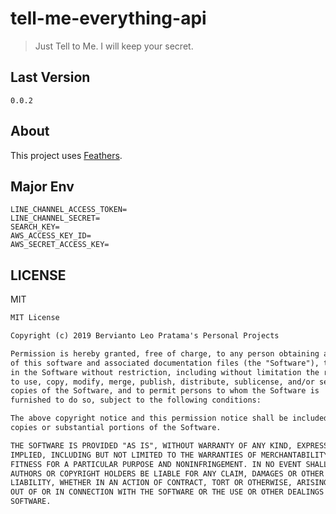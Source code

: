 # tell-me-everything-api

> Just Tell to Me. I will keep your secret.

## Last Version

`0.0.2`

## About

This project uses [Feathers](http://feathersjs.com).

## Major Env

```env
LINE_CHANNEL_ACCESS_TOKEN=
LINE_CHANNEL_SECRET=
SEARCH_KEY=
AWS_ACCESS_KEY_ID=
AWS_SECRET_ACCESS_KEY=
```

## LICENSE

MIT

```markdown
MIT License

Copyright (c) 2019 Bervianto Leo Pratama's Personal Projects

Permission is hereby granted, free of charge, to any person obtaining a copy
of this software and associated documentation files (the "Software"), to deal
in the Software without restriction, including without limitation the rights
to use, copy, modify, merge, publish, distribute, sublicense, and/or sell
copies of the Software, and to permit persons to whom the Software is
furnished to do so, subject to the following conditions:

The above copyright notice and this permission notice shall be included in all
copies or substantial portions of the Software.

THE SOFTWARE IS PROVIDED "AS IS", WITHOUT WARRANTY OF ANY KIND, EXPRESS OR
IMPLIED, INCLUDING BUT NOT LIMITED TO THE WARRANTIES OF MERCHANTABILITY,
FITNESS FOR A PARTICULAR PURPOSE AND NONINFRINGEMENT. IN NO EVENT SHALL THE
AUTHORS OR COPYRIGHT HOLDERS BE LIABLE FOR ANY CLAIM, DAMAGES OR OTHER
LIABILITY, WHETHER IN AN ACTION OF CONTRACT, TORT OR OTHERWISE, ARISING FROM,
OUT OF OR IN CONNECTION WITH THE SOFTWARE OR THE USE OR OTHER DEALINGS IN THE
SOFTWARE.
```